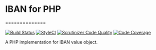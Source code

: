 # IBAN for PHP
==============

[![Build Status](https://travis-ci.org/xafardero/generate-iban.svg?branch=master)](https://travis-ci.org/xafardero/generate-iban)
[![StyleCI](https://styleci.io/repos/73861559/shield)](https://styleci.io/repos/73861559)
[![Scrutinizer Code Quality](https://scrutinizer-ci.com/g/xafardero/generate-iban/badges/quality-score.png?b=master)](https://scrutinizer-ci.com/g/xafardero/generate-iban/?branch=master)
[![Code Coverage](https://scrutinizer-ci.com/g/xafardero/generate-iban/badges/coverage.png?b=master)](https://scrutinizer-ci.com/g/xafardero/generate-iban/?branch=master)

A PHP implementation for IBAN value object.
